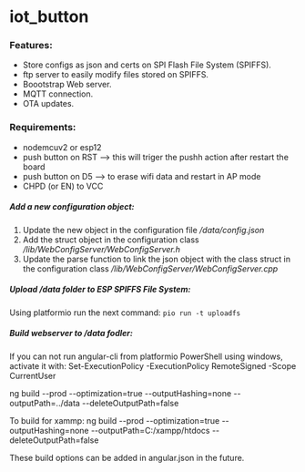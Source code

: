 # iot_button

### Features:

* Store configs as json and certs on SPI Flash File System (SPIFFS).
* ftp server to easily modify files stored on SPIFFS.
* Boootstrap Web server.
* MQTT connection.
* OTA updates.

### Requirements:

* nodemcuv2 or esp12
* push button on RST --> this will triger the pushh action after restart the board
* push button on D5 --> to erase wifi data and restart in AP mode
* CHPD (or EN) to VCC

##### Add a new configuration object:
1. Update the new object in the configuration file _/data/config.json_
2. Add the struct object in the configuration class _/lib/WebConfigServer/WebConfigServer.h_
3. Update the parse function to link the json object with the class struct in the configuration class _/lib/WebConfigServer/WebConfigServer.cpp_

##### Upload _/data_ folder to ESP SPIFFS File System:

Using platformio run the next command: `pio run -t uploadfs`


##### Build webserver to _/data_ fodler:
If you can not run angular-cli from platformio PowerShell using windows, activate it with:
Set-ExecutionPolicy -ExecutionPolicy RemoteSigned -Scope CurrentUser


ng build --prod --optimization=true --outputHashing=none --outputPath=../data --deleteOutputPath=false

To build for xammp:
ng build --prod --optimization=true --outputHashing=none --outputPath=C:/xampp/htdocs --deleteOutputPath=false


These build options can be added in angular.json in the future.
